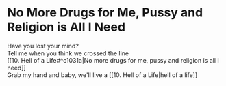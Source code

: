 # No More Drugs for Me, Pussy and Religion is All I Need

Have you lost your mind?  
Tell me when you think we crossed the line  
[[10. Hell of a Life#^c1031a|No more drugs for me, pussy and religion is all I need]]  
Grab my hand and baby, we'll live a [[10. Hell of a Life|hell of a life]]
